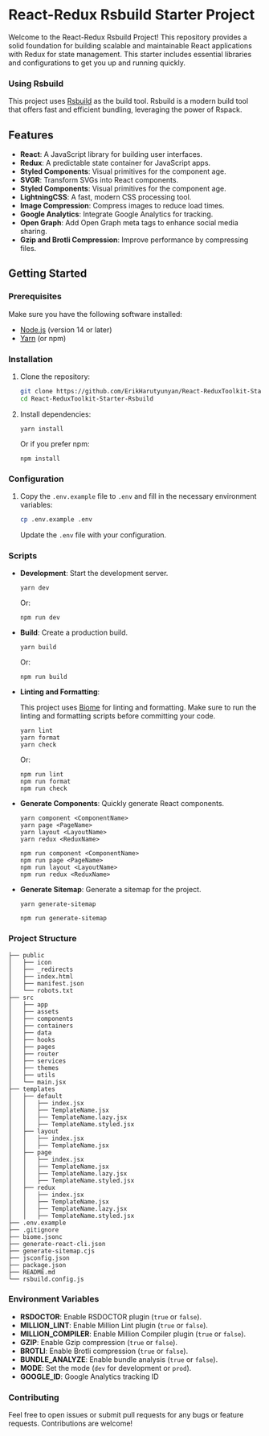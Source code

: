 # React-Redux Rsbuild Starter Project

Welcome to the React-Redux Rsbuild Project! This repository provides a solid foundation for building scalable and maintainable React applications with Redux for state management. This starter includes essential libraries and configurations to get you up and running quickly.

### Using Rsbuild

This project uses [Rsbuild](https://rsbuild.dev/) as the build tool. Rsbuild is a modern build tool that offers fast and efficient bundling, leveraging the power of Rspack.

## Features

- **React**: A JavaScript library for building user interfaces.
- **Redux**: A predictable state container for JavaScript apps.
- **Styled Components**: Visual primitives for the component age.
- **SVGR**: Transform SVGs into React components.
- **Styled Components**: Visual primitives for the component age.
- **LightningCSS**: A fast, modern CSS processing tool.
- **Image Compression**: Compress images to reduce load times.
- **Google Analytics**: Integrate Google Analytics for tracking.
- **Open Graph**: Add Open Graph meta tags to enhance social media sharing.
- **Gzip and Brotli Compression**: Improve performance by compressing files.

## Getting Started

### Prerequisites

Make sure you have the following software installed:

- [Node.js](https://nodejs.org/) (version 14 or later)
- [Yarn](https://yarnpkg.com/) (or npm)

### Installation

1. Clone the repository:

   ```bash
   git clone https://github.com/ErikHarutyunyan/React-ReduxToolkit-Starter-Rsbuild.git
   cd React-ReduxToolkit-Starter-Rsbuild
   ```
2.  Install dependencies:

	```properties  
	yarn install
	```
	Or if you prefer npm:

	```properties  
	npm install
	```

### Configuration

1.  Copy the `.env.example` file to `.env` and fill in the necessary environment variables:

	```bash
	cp .env.example .env
	```
	Update the `.env` file with your configuration.
    

### Scripts

* **Development**: Start the development server.
    
	```properties  
	yarn dev
	```
	Or:

	```properties  
	npm run dev
	```
    
* **Build**: Create a production build.
    
	```properties  
	yarn build
	```
	Or:

	```properties  
	npm run build
	```
    
* **Linting and Formatting**:

	This project uses [Biome](https://biomejs.dev/) for linting and formatting. Make sure to run the linting and formatting scripts before committing your code.

	```properties  
	yarn lint
	yarn format
	yarn check
	```
	Or:

	```properties  
	npm run lint
  	npm run format
	npm run check
	```
        
* **Generate Components**: Quickly generate React components.

	```properties
	yarn component <ComponentName>
	yarn page <PageName>
	yarn layout <LayoutName>
	yarn redux <ReduxName>
	```

	```properties
	npm run component <ComponentName>
	npm run page <PageName>
	npm run layout <LayoutName>
	npm run redux <ReduxName>
	```
    
* **Generate Sitemap**: Generate a sitemap for the project.
    
	```properties
	yarn generate-sitemap
	```
	```properties
	npm run generate-sitemap
	```
    
### Project Structure
```
├── public
│   ├── icon
│   ├── _redirects
│   ├── index.html
│   ├── manifest.json
│   └── robots.txt
├── src
│   ├── app
│   ├── assets
│   ├── components
│   ├── containers
│   ├── data
│   ├── hooks
│   ├── pages
│   ├── router
│   ├── services
│   ├── themes
│   ├── utils
│   └── main.jsx
├── templates
│   ├── default
│   │   ├── index.jsx
│   │   ├── TemplateName.jsx
│   │   ├── TemplateName.lazy.jsx
│   │   ├── TemplateName.styled.jsx
│   ├── layout
│   │   ├── index.jsx
│   │   ├── TemplateName.jsx
│   ├── page
│   │   ├── index.jsx
│   │   ├── TemplateName.jsx
│   │   ├── TemplateName.lazy.jsx
│   │   ├── TemplateName.styled.jsx
│   ├── redux
│   │   ├── index.jsx
│   │   ├── TemplateName.jsx
│   │   ├── TemplateName.lazy.jsx
│   │   ├── TemplateName.styled.jsx
├── .env.example
├── .gitignore
├── biome.jsonc
├── generate-react-cli.json
├── generate-sitemap.cjs
├── jsconfig.json
├── package.json
├── README.md
└── rsbuild.config.js
```
### Environment Variables

* **RSDOCTOR**: Enable RSDOCTOR plugin (`true` or `false`).
* **MILLION_LINT**: Enable Million Lint plugin (`true` or `false`).
* **MILLION_COMPILER**: Enable Million Compiler plugin (`true` or `false`).
* **GZIP**: Enable Gzip compression (`true` or `false`).
* **BROTLI**: Enable Brotli compression (`true` or `false`).
* **BUNDLE_ANALYZE**: Enable bundle analysis (`true` or `false`).
* **MODE**: Set the mode (`dev` for development or `prod`).
* **GOOGLE_ID**: Google Analytics tracking ID

### Contributing

Feel free to open issues or submit pull requests for any bugs or feature requests. Contributions are welcome!
